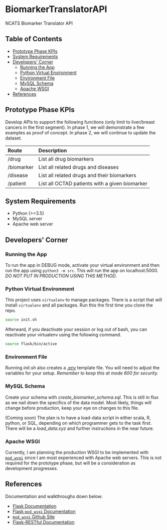 # BiomarkerTranslatorAPI

NCATS Biomarker Translator API

## Table of Contents

* [Prototype Phase KPIs](#prototype-phase-kpis)
* [System Requirements](#system-requirements)
* [Developers' Corner](#developers-corner)
    * [Running the App](#running-the-app)
    * [Python Virtual Environment](#python-virtual-environment)
    * [Environment File](#environment-file)
    * [MySQL Schema](#mysql-schema)
    * [Apache WSGI](#apache-wsgi)
* [References](#references)

## Prototype Phase KPIs

Develop APIs to support the following functions (only limit to liver/breast
cancers in the first segment). In phase 1, we will demonstrate a few examples as
proof of concept. In phase 2, we will continue to update the dataset.

| Route                | Description                                     |
|:---------------------|:------------------------------------------------|
| /drug                | List all drug biomarkers                        |
| /biomarker           | List all related drugs and diseases             |
| /disease             | List all related drugs and their biomarkers     |
| /patient             | List all OCTAD patients with a given biomarker  |

## System Requirements

- Python (>=3.5)
- MySQL server
- Apache web server

## Developers' Corner

### Running the App

To run the app in DEBUG mode, activate your virtual environment and
then run the app using `python3 -m src`. This will run the app on
localhost:5000. _DO NOT PUT IN PRODUCTION USING THIS METHOD_.

### Python Virtual Environment

This project uses `virtualenv` to manage packages. There is a script that
will install `virtualenv` and all packages. Run this the first time you clone
the repo.

```bash
source init.sh
```

Afterward, if you deactivate your session or log out of bash, you can
reactivate your virtualenv using the following command.

```bash
source flask/bin/active
```

### Environment File

Running _init.sh_ also creates a [.env](https://pypi.org/project/python-dotenv/)
template file. You will need to adjust the variables for your setup.
_Remember to keep this at mode 600 for security._

### MySQL Schema

Create your schema with _create_biomarker_schema.sql_. This is still in flux
as we nail down the specifics of the data model. Most likely, things will change
before production, keep your eye on changes to this file.

(Coming soon) The plan is to have a load-data script in either scala, R, python, or SQL, depending
on which programmer gets to the task first. There will be a _load_data.xyz_ and further
instructions in the near future.

### Apache WSGI

Currently, I am planning the production WSGI to be implemented with
[`mod_wsgi`](https://flask.palletsprojects.com/en/1.1.x/deploying/mod_wsgi/)
since I am most experienced with Apache web servers. This is not required for
the prototype phase, but will be a consideration as development progresses.

## References

Documentation and walkthroughs down below:

- [Flask Documentation](https://flask.palletsprojects.com/en/1.1.x/)
- [Flask `mod_wsgi` Documentation](https://flask.palletsprojects.com/en/1.1.x/deploying/mod_wsgi/)
- [`mod_wsgi` Github Site](https://github.com/GrahamDumpleton/mod_wsgi)
- [Flask-RESTful Documentation](https://flask-restful.readthedocs.io/en/latest/)
